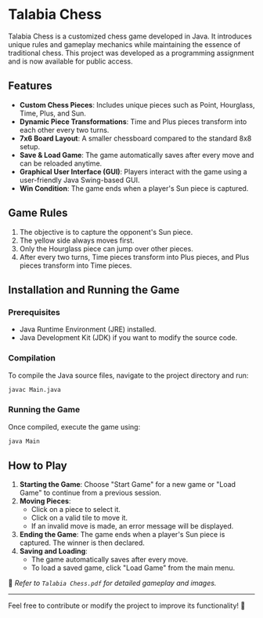 # Talabia Chess

Talabia Chess is a customized chess game developed in Java. It introduces unique rules and gameplay mechanics while maintaining the essence of traditional chess. This project was developed as a programming assignment and is now available for public access.

## Features
- **Custom Chess Pieces**: Includes unique pieces such as Point, Hourglass, Time, Plus, and Sun.
- **Dynamic Piece Transformations**: Time and Plus pieces transform into each other every two turns.
- **7x6 Board Layout**: A smaller chessboard compared to the standard 8x8 setup.
- **Save & Load Game**: The game automatically saves after every move and can be reloaded anytime.
- **Graphical User Interface (GUI)**: Players interact with the game using a user-friendly Java Swing-based GUI.
- **Win Condition**: The game ends when a player's Sun piece is captured.

## Game Rules
1. The objective is to capture the opponent's Sun piece.
2. The yellow side always moves first.
3. Only the Hourglass piece can jump over other pieces.
4. After every two turns, Time pieces transform into Plus pieces, and Plus pieces transform into Time pieces.

## Installation and Running the Game
### Prerequisites
- Java Runtime Environment (JRE) installed.
- Java Development Kit (JDK) if you want to modify the source code.

### Compilation
To compile the Java source files, navigate to the project directory and run:
```sh
javac Main.java
```

### Running the Game
Once compiled, execute the game using:
```sh
java Main
```

## How to Play
1. **Starting the Game**: Choose "Start Game" for a new game or "Load Game" to continue from a previous session.
2. **Moving Pieces**:
   - Click on a piece to select it.
   - Click on a valid tile to move it.
   - If an invalid move is made, an error message will be displayed.
3. **Ending the Game**: The game ends when a player's Sun piece is captured. The winner is then declared.
4. **Saving and Loading**:
   - The game automatically saves after every move.
   - To load a saved game, click "Load Game" from the main menu.

📄 *Refer to `Talabia Chess.pdf` for detailed gameplay and images.*

---

Feel free to contribute or modify the project to improve its functionality! 🚀

